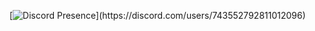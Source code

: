 [![Discord Presence](https://lanyard-profile-readme.vercel.app/api/743552792811012096?theme=light&bg=809ecf&animated=false&hideDiscrim=true&borderRadius=30px&idleMessage=Probably%20doing%20something%20else...)](https://discord.com/users/743552792811012096)
